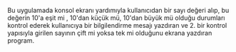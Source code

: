 Bu  uygulamada  konsol ekranı yardımıyla kullanıcıdan bir sayı değeri alıp, bu değerin 10'a eşit mi , 10'dan küçük mü, 10'dan büyük mü olduğu durumları kontrol ederek kullanıcıya bir bilgilendirme mesajı yazdıran ve 2. bir kontrol yapısıyla girilen sayının çift mi yoksa tek mi olduğunu ekrana yazdıran program.
